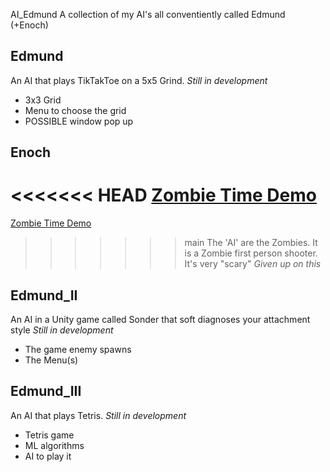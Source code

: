 AI_Edmund
A collection of my AI's all conventiently called Edmund (+Enoch)
 

## Edmund
An AI that plays TikTakToe on a 5x5 Grind.
*Still in development*
- 3x3 Grid 
- Menu to choose the grid 
- POSSIBLE window pop up

## Enoch	
<<<<<<< HEAD
[Zombie Time Demo](https://www.youtube.com/watch?v=vZiypPDDFWk&t=3s&ab_channel=f%C3%A5lskN%C3%B8rsk)  
=======
[Zombie Time Demo](https://www.youtube.com/watch?v=vZiypPDDFWk&t=3s&ab_channel=f%C3%A5lskN%C3%B8rsk)
>>>>>>> main
The 'AI' are the Zombies.
It is a Zombie first person shooter. It's very "scary"
*Given up on this*

## Edmund_II
An AI in a Unity game called Sonder that soft diagnoses your attachment style
*Still in development*
- The game enemy spawns 
- The Menu(s)

## Edmund_III
An AI that plays Tetris.
*Still in development*
- Tetris game 
- ML algorithms 
- AI to play it